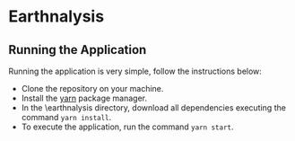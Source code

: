 # Earthnalysis

## Running the Application
Running the application is very simple, follow the instructions below:
- Clone the repository on your machine.
- Install the [yarn](https://classic.yarnpkg.com/lang/en/docs/install/#windows-stable) package manager.
- In the \earthnalysis directory, download all dependencies executing the command `yarn install`.
- To execute the application, run the command `yarn start`.
